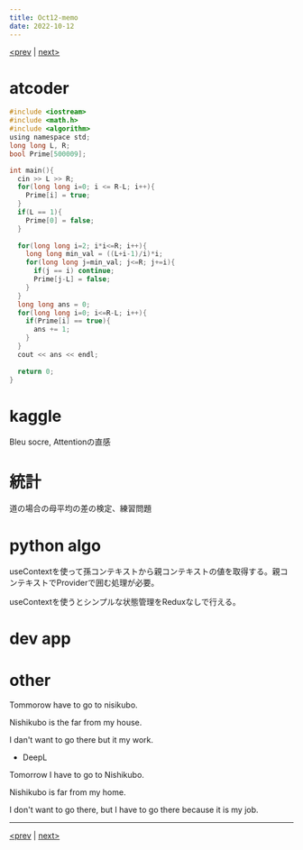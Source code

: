 ```yaml
---
title: Oct12-memo 
date: 2022-10-12 
---
```


[<prev](https://idekworks.github.io/TechnicalMemo/2022/10/11/Oct11.html) | [next>](https://idekworks.github.io/TechnicalMemo/2022/10/13/Oct13.html) 

# atcoder
```c
#include <iostream>
#include <math.h>
#include <algorithm>
using namespace std;
long long L, R;
bool Prime[500009];

int main(){
  cin >> L >> R;
  for(long long i=0; i <= R-L; i++){
    Prime[i] = true;
  }
  if(L == 1){
    Prime[0] = false;
  }
  
  for(long long i=2; i*i<=R; i++){
    long long min_val = ((L+i-1)/i)*i;
    for(long long j=min_val; j<=R; j+=i){
      if(j == i) continue;
      Prime[j-L] = false;
    }
  }
  long long ans = 0;
  for(long long i=0; i<=R-L; i++){
    if(Prime[i] == true){
      ans += 1;
    }
  }
  cout << ans << endl;
  
  return 0;
}
```

# kaggle
Bleu socre, Attentionの直感

# 統計
道の場合の母平均の差の検定、練習問題


# python algo
useContextを使って孫コンテキストから親コンテキストの値を取得する。親コンテキストでProviderで囲む処理が必要。

useContextを使うとシンプルな状態管理をReduxなしで行える。

# dev app

# other
Tommorow have to go to nisikubo.

Nishikubo is the far from my house.

I dan't want to go there but it my work.


- DeepL

Tomorrow I have to go to Nishikubo.

Nishikubo is far from my home.

I don't want to go there, but I have to go there because it is my job.

***

[<prev](https://idekworks.github.io/TechnicalMemo/2022/10/11/Oct11.html) | [next>](https://idekworks.github.io/TechnicalMemo/2022/10/13/Oct13.html)

